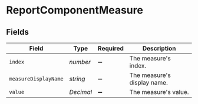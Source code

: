 # ReportComponentMeasure


## Fields

| Field                       | Type                        | Required                    | Description                 |
| --------------------------- | --------------------------- | --------------------------- | --------------------------- |
| `index`                     | *number*                    | :heavy_minus_sign:          | The measure's index.        |
| `measureDisplayName`        | *string*                    | :heavy_minus_sign:          | The measure's display name. |
| `value`                     | *Decimal*                   | :heavy_minus_sign:          | The measure's value.        |